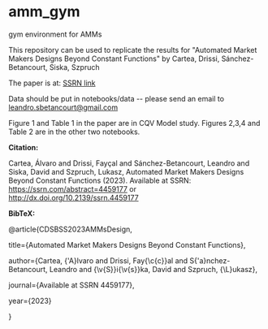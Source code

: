# amm_gym
gym environment for AMMs

This repository can be used to replicate the results for "Automated Market Makers Designs Beyond Constant Functions" by Cartea, Drissi, Sánchez-Betancourt, Siska, Szpruch

The paper is at: [SSRN link](https://dx.doi.org/10.2139/ssrn.4459177)

Data should be put in notebooks/data -- please send an email to leandro.sbetancourt@gmail.com 

Figure 1 and Table 1 in the paper are in CQV Model study.
Figures 2,3,4 and Table 2 are in the other two notebooks.

**Citation:**

Cartea, Álvaro and Drissi, Fayçal and Sánchez-Betancourt, Leandro and Siska, David and Szpruch, Lukasz, Automated Market Makers Designs Beyond Constant Functions (2023). Available at SSRN: https://ssrn.com/abstract=4459177 or http://dx.doi.org/10.2139/ssrn.4459177

**BibTeX:**

@article{CDSBSS2023AMMsDesign,
  
  title={Automated Market Makers Designs Beyond Constant Functions},
  
  author={Cartea, {\'A}lvaro and Drissi, Fay{\c{c}}al and S{\'a}nchez-Betancourt, Leandro and {\v{S}}i{\v{s}}ka, David and Szpruch, {\L}ukasz},
  
  journal={Available at SSRN 4459177},
  
  year={2023}

}
